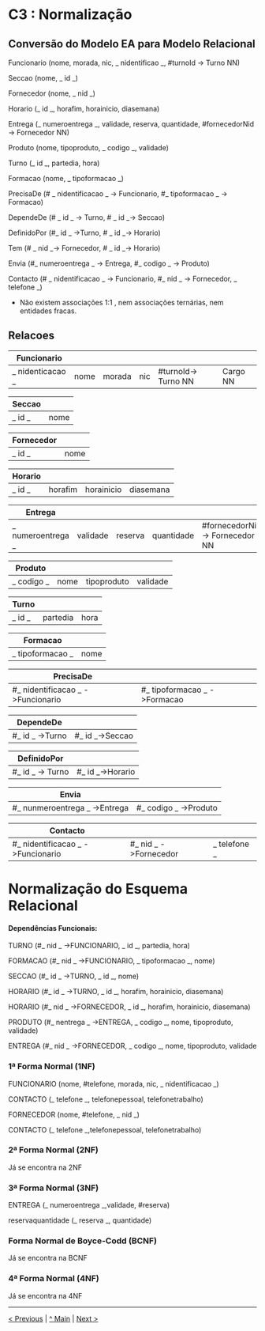# C3 : Normalização

## Conversão do Modelo EA para Modelo Relacional

Funcionario (nome, morada, nic, _ nidentificao _,
#turnoId -> Turno NN)

Seccao (nome, _ id _)

Fornecedor (nome, _ nid _)

Horario (_ id _, horafim, horainicio, diasemana)

Entrega (_ numeroentrega _, validade, reserva, quantidade,
#fornecedorNid -> Fornecedor NN)

Produto (nome, tipoproduto, _ codigo _, validade)

Turno (_ id _, partedia, hora)

Formacao (nome, _ tipoformacao _)

PrecisaDe (# _ nidentificacao _ -> Funcionario, #_ tipoformacao _ -> Formacao)

DependeDe (# _ id _ -> Turno, # _ id _-> Seccao)

DefinidoPor (#_ id _ ->Turno, # _ id _-> Horario)

Tem (# _ nid _-> Fornecedor, # _ id _-> Horario)

Envia (#_ numeroentrega _ -> Entrega, #_ codigo _ -> Produto)

Contacto (# _ nidentificacao _ -> Funcionario, #_ nid _ -> Fornecedor, _ telefone _)


- Não existem associações 1:1 , nem associações ternárias, nem entidades fracas. 

## Relacoes 


|Funcionario     |    |      |   |                   |         |
|----------------|----|------|---|-------------------|---------|
|_ nidenticacao _|nome|morada|nic|#turnoId-> Turno NN| Cargo NN|

|Seccao  |    |    
|--------|----|
|_ id _  |nome|

|Fornecedor  |    |
|------------|----|
|_ id _      |nome|

|Horario|       |          |         |
|-------|-------|----------|---------|
|_ id _ |horafim|horainicio|diasemana|

|Entrega          |        |       |          |                               |        |
|-----------------|--------|-------|----------|-------------------------------|--------|
|_ numeroentrega _|validade|reserva|quantidade|#fornecedorNid -> Fornecedor NN|Cargo NN|

|Produto   |    |           |        |
|----------|----|-----------|--------|
|_ codigo _|nome|tipoproduto|validade|


|Turno  |        |    |
|-------|--------|----|
|_ id _ |partedia|hora|

|Formacao        |    |
|----------------|----|
|_ tipoformacao _|nome|


|PrecisaDe                        |                            |
|---------------------------------|----------------------------|
|#_ nidentificacao _ ->Funcionario|#_ tipoformacao _ ->Formacao|

|DependeDe      |               |        
|---------------|---------------|
|#_ id _ ->Turno|#_ id _->Seccao|
 
|DefinidoPor     |                | 
|----------------|----------------|
|#_ id _ -> Turno|#_ id _->Horario|

|Envia                        |                     |            
|-----------------------------|---------------------|
|#_ nunmeroentrega _ ->Entrega|#_ codigo _ ->Produto|

|Contacto                         |                     |            |  
|---------------------------------|---------------------|------------|
|#_ nidentificacao _ ->Funcionario|#_ nid _ ->Fornecedor|_ telefone _|


# Normalização do Esquema Relacional

#### Dependências Funcionais:

TURNO (#_ nid  _ ->FUNCIONARIO, _ id _, partedia, hora)

FORMACAO (#_ nid  _ ->FUNCIONARIO, _ tipoformacao _, nome)

SECCAO (#_ id  _ ->TURNO, _ id _, nome)

HORARIO (#_ id  _ ->TURNO, _ id _, horafim, horainicio, diasemana)

HORARIO (#_ nid  _ ->FORNECEDOR, _ id _, horafim, horainicio, diasemana)

PRODUTO (#_ nentrega  _ ->ENTREGA, _ codigo _, nome, tipoproduto, validade)

ENTREGA (#_ nid  _ ->FORNECEDOR, _ codigo _, nome, tipoproduto, validade

### 1ª Forma Normal (1NF)


FUNCIONARIO (nome, #telefone, morada, nic, _ nidentificacao _)

CONTACTO (_ telefone _, telefonepessoal, telefonetrabalho)

FORNECEDOR (nome, #telefone, _ nid _)

CONTACTO (_ telefone _,telefonepessoal, telefonetrabalho)


### 2ª Forma Normal (2NF)

Já se encontra na 2NF


### 3ª Forma Normal (3NF)

ENTREGA (_ numeroentrega _,validade, #reserva)

reservaquantidade (_ reserva _, quantidade)


### Forma Normal de Boyce-Codd (BCNF)

Já se encontra na BCNF


### 4ª Forma Normal (4NF)

Já se encontra na 4NF


---
[< Previous](rebd02.md) | [^ Main](https://github.com/exemploTrabalho/reportSIBD/) | [Next >](rebd04.md)
